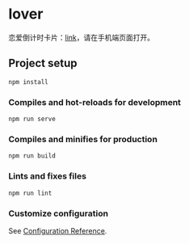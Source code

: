# lover

恋爱倒计时卡片：[link](http://lover.si-yee.com)，请在手机端页面打开。

## Project setup
```
npm install
```

### Compiles and hot-reloads for development
```
npm run serve
```

### Compiles and minifies for production
```
npm run build
```

### Lints and fixes files
```
npm run lint
```

### Customize configuration
See [Configuration Reference](https://cli.vuejs.org/config/).
